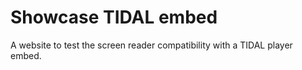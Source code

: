 # Showcase TIDAL embed

A website to test the screen reader compatibility with a TIDAL player embed.

